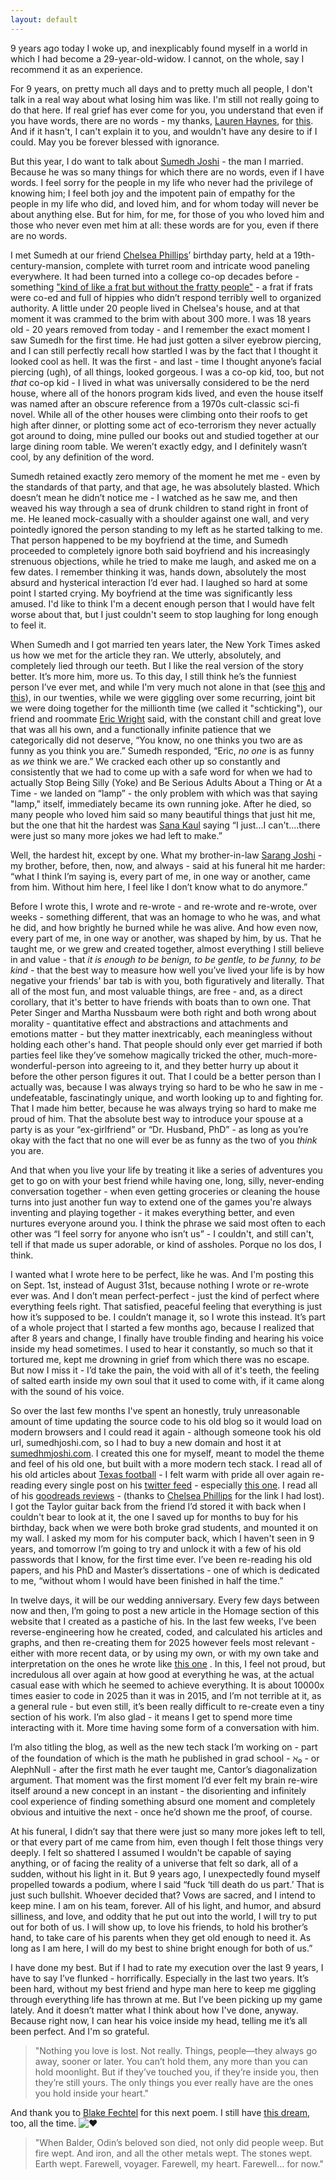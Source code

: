 ```yaml
---
layout: default
---
```



9 years ago today I woke up, and inexplicably found myself in a world in which I had become a 29-year-old-widow. I cannot, on the whole, say I recommend it as an experience.

For 9 years, on pretty much all days and to pretty much all people, I don't talk in a real way about what losing him was like. I'm still not really going to do that here. If real grief has ever come for you, you understand that even if you have words, there are no words - my thanks, [Lauren Haynes](https://www.facebook.com/lnhaynes?__cft__[0]=AZWd2YpTqJU_4GLWBpo4oOpHgq7GHczGZBN3HC1JGmZLMSB5k26R4llVwkEjnWjn7eX8zjguR1QsEVmV97pmctlPsGtij5lRMD_oayyWQZxyGN268JTHZyeFIyHLk_NDV6mB1VcAuTx4ZKCk70HYjr8FVMBkodjZyZe2Ky6wkLrDhAAjOZXvrznkRm-aYiQj6nI&__tn__=-]K-R), for [this]( https://www.facebook.com/lnhaynes/posts/10109951347631390).  And if it hasn't, I can't explain it to you, and wouldn't have any desire to if I could. May you be forever blessed with ignorance.

But this year, I do want to talk about [Sumedh Joshi](https://www.facebook.com/sumedh.joshi.12?__cft__[0]=AZWd2YpTqJU_4GLWBpo4oOpHgq7GHczGZBN3HC1JGmZLMSB5k26R4llVwkEjnWjn7eX8zjguR1QsEVmV97pmctlPsGtij5lRMD_oayyWQZxyGN268JTHZyeFIyHLk_NDV6mB1VcAuTx4ZKCk70HYjr8FVMBkodjZyZe2Ky6wkLrDhAAjOZXvrznkRm-aYiQj6nI&__tn__=-]K-R) - the man I married. Because he was so many things for which there are no words, even if I have words. I feel sorry for the people in my life who never had the privilege of knowing him; I feel both joy and the impotent pain of empathy for the people in my life who did, and loved him, and for whom today will never be about anything else. But for him, for me, for those of you who loved him and those who never even met him at all: these words are for you, even if there are no words.

I met Sumedh at our friend [Chelsea Phillips](https://www.facebook.com/chelsea.phillips.3154?__cft__[0]=AZWd2YpTqJU_4GLWBpo4oOpHgq7GHczGZBN3HC1JGmZLMSB5k26R4llVwkEjnWjn7eX8zjguR1QsEVmV97pmctlPsGtij5lRMD_oayyWQZxyGN268JTHZyeFIyHLk_NDV6mB1VcAuTx4ZKCk70HYjr8FVMBkodjZyZe2Ky6wkLrDhAAjOZXvrznkRm-aYiQj6nI&__tn__=-]K-R)’ birthday party, held at a 19th-century-mansion, complete with turret room and intricate wood paneling everywhere. It had been turned into a college co-op decades before - something  ["kind of like a frat but without the fratty people"](https://www.nytimes.com/2006/09/28/garden/28co-op.html) - a frat if frats were co-ed and full of hippies who didn’t respond terribly well to organized authority. A little under 20 people lived in Chelsea's house, and at that moment it was crammed to the brim with about 300 more. I was 18 years old - 20 years removed from today - and I remember the exact moment I saw Sumedh for the first time. He had just gotten a silver eyebrow piercing, and I can still perfectly recall how startled I was by the fact that I thought it looked cool as hell. It was the first - and last - time I thought anyone’s facial piercing (ugh), of all things, looked gorgeous. I was a co-op kid, too, but not *that* co-op kid - I lived in what was universally considered to be the nerd house, where all of the honors program kids lived, and even the house itself was named after an obscure reference from a 1970s cult-classic sci-fi novel. While all of the other houses were climbing onto their roofs to get high after dinner, or plotting some act of eco-terrorism they never actually got around to doing, mine pulled our books out and studied together at our large dining room table. We weren’t exactly edgy, and I definitely wasn’t cool, by any definition of the word.

Sumedh retained exactly zero memory of the moment he met me - even by the standards of that party, and that age, he was absolutely blasted. Which doesn’t mean he didn’t notice me - I watched as he saw me, and then weaved his way through a sea of drunk children to stand right in front of me. He leaned mock-casually with a shoulder against one wall, and very pointedly ignored the person standing to my left as he started talking to me. That person happened to be my boyfriend at the time, and Sumedh proceeded to completely ignore both said boyfriend and his increasingly strenuous objections, while he tried to make me laugh, and asked me on a few dates. I remember thinking it was, hands down, absolutely the most absurd and hysterical interaction I’d ever had. I laughed so hard at some point I started crying. My boyfriend at the time was significantly less amused. I'd like to think I'm a decent enough person that I would have felt worse about that, but I just couldn't seem to stop laughing for long enough to feel it.

When Sumedh and I got married ten years later, the New York Times asked us how we met for the article they ran. We utterly, absolutely, and completely lied through our teeth. But I like the real version of the story better. It’s more him, more us. To this day, I still think he’s the funniest person I’ve ever met, and while I'm very much not alone in that (see [this]([https://www.facebook.com/photo/?fbid=10110308884724250&set=p.10110308884724250](https://www.facebook.com/photo/?fbid=10110308884724250&set=p.10110308884724250&__cft__[0]=AZWd2YpTqJU_4GLWBpo4oOpHgq7GHczGZBN3HC1JGmZLMSB5k26R4llVwkEjnWjn7eX8zjguR1QsEVmV97pmctlPsGtij5lRMD_oayyWQZxyGN268JTHZyeFIyHLk_NDV6mB1VcAuTx4ZKCk70HYjr8FVMBkodjZyZe2Ky6wkLrDhAAjOZXvrznkRm-aYiQj6nI&__tn__=-UK-R)) and [this]([https://www.facebook.com/share/v/1PH5cNWKUu/](https://www.facebook.com/jimmygreene/posts/10100366712267620?__cft__[0]=AZWd2YpTqJU_4GLWBpo4oOpHgq7GHczGZBN3HC1JGmZLMSB5k26R4llVwkEjnWjn7eX8zjguR1QsEVmV97pmctlPsGtij5lRMD_oayyWQZxyGN268JTHZyeFIyHLk_NDV6mB1VcAuTx4ZKCk70HYjr8FVMBkodjZyZe2Ky6wkLrDhAAjOZXvrznkRm-aYiQj6nI&__tn__=-UK-R))), in our twenties, while we were giggling over some recurring, joint bit we were doing together for the millionth time (we called it "schticking"), our friend and roommate [Eric Wright](https://www.facebook.com/eric.wright.902819?__cft__[0]=AZWd2YpTqJU_4GLWBpo4oOpHgq7GHczGZBN3HC1JGmZLMSB5k26R4llVwkEjnWjn7eX8zjguR1QsEVmV97pmctlPsGtij5lRMD_oayyWQZxyGN268JTHZyeFIyHLk_NDV6mB1VcAuTx4ZKCk70HYjr8FVMBkodjZyZe2Ky6wkLrDhAAjOZXvrznkRm-aYiQj6nI&__tn__=-]K-R) said, with the constant chill and great love that was all his own, and a functionally infinite patience that we categorically did not deserve, “You know, no one thinks you two are as funny as you think you are.” Sumedh responded, “Eric, *no one* is as funny as *we* think we are.” We cracked each other up so constantly and consistently that we had to come up with a safe word for when we had to actually Stop Being Silly (Yoke) and Be Serious Adults About a Thing or At a Time - we landed on “lamp” - the only problem with which was that saying "lamp," itself, immediately became its own running joke. After he died, so many people who loved him said so many beautiful things that just hit me, but the one that hit the hardest was [Sana Kaul](https://www.facebook.com/sana.kaul?__cft__[0]=AZWd2YpTqJU_4GLWBpo4oOpHgq7GHczGZBN3HC1JGmZLMSB5k26R4llVwkEjnWjn7eX8zjguR1QsEVmV97pmctlPsGtij5lRMD_oayyWQZxyGN268JTHZyeFIyHLk_NDV6mB1VcAuTx4ZKCk70HYjr8FVMBkodjZyZe2Ky6wkLrDhAAjOZXvrznkRm-aYiQj6nI&__tn__=-]K-R) saying “I just...I can't....there were just so many more jokes we had left to make.”

Well, the hardest hit, except by one. What my brother-in-law [Sarang Joshi](https://www.facebook.com/sarang.joshi.10?__cft__[0]=AZWd2YpTqJU_4GLWBpo4oOpHgq7GHczGZBN3HC1JGmZLMSB5k26R4llVwkEjnWjn7eX8zjguR1QsEVmV97pmctlPsGtij5lRMD_oayyWQZxyGN268JTHZyeFIyHLk_NDV6mB1VcAuTx4ZKCk70HYjr8FVMBkodjZyZe2Ky6wkLrDhAAjOZXvrznkRm-aYiQj6nI&__tn__=-]K-R) - my brother, before, then, now, and always - said at his funeral hit me harder: “what I think I’m saying is, every part of me, in one way or another, came from him. Without him here, I feel like I don’t know what to do anymore.”

Before I wrote this, I wrote and re-wrote - and re-wrote and re-wrote, over weeks - something different, that was an homage to who he was, and what he did, and how brightly he burned while he was alive. And how even now, every part of me, in one way or another, was shaped by him, by us. That he taught me, or we grew and created together, almost everything I still believe in and value - that *it is enough to be benign, to be gentle, to be funny, to be kind* - that the best way to measure how well you’ve lived your life is by how negative your friends' bar tab is with you, both figuratively and literally. That all of the most fun, and most valuable things, are free - and, as a direct corollary, that it's better to have friends with boats than to own one. That Peter Singer and Martha Nussbaum were both right and both wrong about morality - quantitative effect and abstractions and attachments and emotions matter - but they matter inextricably, each meaningless without holding each other's hand. That people should only ever get married if both parties feel like they’ve somehow magically tricked the other, much-more-wonderful-person into agreeing to it, and they better hurry up about it before the other person figures it out. That I could be a better person than I actually was, because I was always trying so hard to be who he saw in me - undefeatable, fascinatingly unique, and worth looking up to and fighting for. That I made him better, because he was always trying so hard to make me proud of him. That the absolute best way to introduce your spouse at a party is as your “ex-girlfriend” or “Dr. Husband, PhD” - as long as you’re okay with the fact that no one will ever be as funny as the two of you *think* you are.

And that when you live your life by treating it like a series of adventures you get to go on with your best friend while having one, long, silly, never-ending conversation together - when even getting groceries or cleaning the house turns into just another fun way to extend one of the games you're always inventing and playing together - it makes everything better, and even nurtures everyone around you. I think the phrase we said most often to each other was “I feel sorry for anyone who isn’t us” - I couldn't, and still can't, tell if that made us super adorable, or kind of assholes. Porque no los dos, I think.

I wanted what I wrote here to be perfect, like he was. And I'm posting this on Sept. 1st, instead of August 31st, because nothing I wrote or re-wrote ever was. And I don’t mean perfect-perfect - just the kind of perfect where everything feels right. That satisfied, peaceful feeling that everything is just how it’s supposed to be. I couldn’t manage it, so I wrote this instead. It’s part of a whole project that I started a few months ago, because I realized that after 8 years and change, I finally have trouble finding and hearing his voice inside my head sometimes. I used to hear it constantly, so much so that it tortured me, kept me drowning in grief from which there was no escape. But now I miss it - I’d take the pain, the void with all of it's teeth, the feeling of salted earth inside my own soul that it used to come with, if it came along with the sound of his voice.

So over the last few months I've spent an honestly, truly unreasonable amount of time updating the source code to his old blog so it would load on modern browsers and I could read it again - although someone took his old url, sumedhjoshi.com, so I had to buy a new domain and host it at [sumedhmjoshi.com](https://www.sumedhmjoshi.com/). I created this one for myself, meant to model the theme and feel of his old one, but built with a more modern tech stack. I read all of his old articles about [Texas football]([https://www.burntorangenation.com/.../sumedh-joshi...](https://l.facebook.com/l.php?u=https%3A%2F%2Fwww.burntorangenation.com%2Fauthors%2Fsumedh-joshi-pleaseplaykindle%3Ffbclid%3DIwZXh0bgNhZW0CMTAAYnJpZBExZzRIMXM2a0lYOGhETmh5ZgEeCqHEpPtzT_-O98njzx7CpvUNtGuozyQsZEGe5joA1gTAhTGh25QQMGpyItY_aem_Ldxz4J8wtLdCRNA2ffJwWQ&h=AT11mOXuFImKrIFfQ_VaOtLQQiLIfC2_uSQanggKs_Jjb59b4k-5CZnAO9i7fJupLkVChDxVTAwndKWvF1LiqVaSo-a5cqJQPSmMJqDlM4TpToA7XnCYshGzp2fb9rnQ3TdjFNXf22BSRlr5GA&__tn__=-UK-R&c[0]=AT04CXxUn1iRggd-0f585DA_KDzNojj-MZKYJoyTLcsU6T6_72eacF_9WlGM5TxO3aiDLlOvkmfclTbAGmhedNtUpgt-V8YmSJeoNodNjgoJXN4h7vUvRfYhU-5lGSfz501W-LdBNHad25Nk3quIlATiOjoxOVwuEoM78ricQuLImLNihWNLwNHUDyGKOkJE9-0KDXLJ5Op1hFMpTCjMHw)) - I felt warm with pride all over again re-reading every single post on his [twitter feed]([https://x.com/SumedhJoshiUT](https://l.facebook.com/l.php?u=https%3A%2F%2Fx.com%2FSumedhJoshiUT%3Ffbclid%3DIwZXh0bgNhZW0CMTAAYnJpZBExZzRIMXM2a0lYOGhETmh5ZgEefJcoMsDRuMAgsmf6Bq4LUWLmRAKlV6tQAwxq88J0ajPi2EH_sxJp1K4BMaw_aem_sMAif_58cikHwXESbQ1eKw&h=AT2jcZDJkTc3EOL3e_EtuVVY4KPRHW4ARwgrGmMoKzz04-OupHr8IQ1W7RE1TKJrrhVU5B8C08zPLcDQjAYrd_nMJkdH2U4yU3VDFO1-u7Zaj-5JWM6V0aKjKBMALVyNCUJgxdYHG4Z_wRsWBg&__tn__=-UK-R&c[0]=AT04CXxUn1iRggd-0f585DA_KDzNojj-MZKYJoyTLcsU6T6_72eacF_9WlGM5TxO3aiDLlOvkmfclTbAGmhedNtUpgt-V8YmSJeoNodNjgoJXN4h7vUvRfYhU-5lGSfz501W-LdBNHad25Nk3quIlATiOjoxOVwuEoM78ricQuLImLNihWNLwNHUDyGKOkJE9-0KDXLJ5Op1hFMpTCjMHw)) - especially [this one]([https://x.com/SumedhJoshiUT/status/694930727314575361](https://x.com/SumedhJoshiUT/status/694930727314575361?fbclid=IwZXh0bgNhZW0CMTAAYnJpZBExZzRIMXM2a0lYOGhETmh5ZgEeCqHEpPtzT_-O98njzx7CpvUNtGuozyQsZEGe5joA1gTAhTGh25QQMGpyItY_aem_Ldxz4J8wtLdCRNA2ffJwWQ)). I read all of his [goodreads reviews]([https://tinyurl.com/2xpygvbj](https://l.facebook.com/l.php?u=https%3A%2F%2Ftinyurl.com%2F2xpygvbj%3Ffbclid%3DIwZXh0bgNhZW0CMTAAYnJpZBExZzRIMXM2a0lYOGhETmh5ZgEeCqHEpPtzT_-O98njzx7CpvUNtGuozyQsZEGe5joA1gTAhTGh25QQMGpyItY_aem_Ldxz4J8wtLdCRNA2ffJwWQ&h=AT1wLjTKe3JuvQFxY3BjEzJea6yogtxVwhHUHzujqJN2_4rUaghWmmU1UHgOXiYjmioIEpuVuXhqSzPYPTiE2syJBVbdBc7-tnQikcxfKqP2z15oSbuEKVLKTinxJY3No76cfM5oyt2IMwSfsw&__tn__=-UK-R&c[0]=AT04CXxUn1iRggd-0f585DA_KDzNojj-MZKYJoyTLcsU6T6_72eacF_9WlGM5TxO3aiDLlOvkmfclTbAGmhedNtUpgt-V8YmSJeoNodNjgoJXN4h7vUvRfYhU-5lGSfz501W-LdBNHad25Nk3quIlATiOjoxOVwuEoM78ricQuLImLNihWNLwNHUDyGKOkJE9-0KDXLJ5Op1hFMpTCjMHw)) - (thanks to [Chelsea Phillips](https://www.facebook.com/chelsea.phillips.3154?__cft__[0]=AZWd2YpTqJU_4GLWBpo4oOpHgq7GHczGZBN3HC1JGmZLMSB5k26R4llVwkEjnWjn7eX8zjguR1QsEVmV97pmctlPsGtij5lRMD_oayyWQZxyGN268JTHZyeFIyHLk_NDV6mB1VcAuTx4ZKCk70HYjr8FVMBkodjZyZe2Ky6wkLrDhAAjOZXvrznkRm-aYiQj6nI&__tn__=-]K-R) for the link I had lost). I got the Taylor guitar back from the friend I’d stored it with back when I couldn't bear to look at it, the one I saved up for months to buy for his birthday, back when we were both broke grad students, and mounted it on my wall. I asked my mom for his computer back, which I haven't seen in 9 years, and tomorrow I’m going to try and unlock it with a few of his old passwords that I know, for the first time ever. I’ve been re-reading his old papers, and his PhD and Master’s dissertations - one of which is dedicated to me, “without whom I would have been finished in half the time.”

In twelve days, it will be our wedding anniversary. Every few days between now and then, I’m going to post a new article in the Homage section of this website that I created as a pastiche of his. In the last few weeks, I’ve been reverse-engineering how he created, coded, and calculated his articles and graphs, and then re-creating them for 2025 however feels most relevant - either with more recent data, or by using my own, or with my own take and interpretation on the ones he wrote like [this one](https://www.sumedhmjoshi.com/.../how-many-of-me-would-it.../) . In this, I feel not proud, but incredulous all over again at how good at everything he was, at the actual casual ease with which he seemed to achieve everything. It is about 10000x times easier to code in 2025 than it was in 2015, and I’m not terrible at it, as a general rule - but even still, it’s been really difficult to re-create even a tiny section of his work. I’m also glad - it means I get to spend more time interacting with it. More time having some form of a conversation with him.

I’m also titling the blog, as well as the new tech stack I’m working on - part of the foundation of which is the math he published in grad school - ℵ₀ - or AlephNull - after the first math he ever taught me, Cantor’s diagonalization argument. That moment was the first moment I’d ever felt my brain re-wire itself around a new concept in an instant - the disorienting and infinitely cool experience of finding something absurd one moment and completely obvious and intuitive the next - once he’d shown me the proof, of course.

At his funeral, I didn’t say that there were just so many more jokes left to tell, or that every part of me came from him, even though I felt those things very deeply. I felt so shattered I assumed I wouldn't be capable of saying anything, or of facing the reality of a universe that felt so dark, all of a sudden, without his light in it. But 9 years ago, I unexpectedly found myself propelled towards a podium, where I said “fuck ‘till death do us part.’ That is just such bullshit. Whoever decided that? Vows are sacred, and I intend to keep mine. I am on his team, forever. All of his light, and humor, and absurd silliness, and love, and oddity that he put out into the world, I will try to put out for both of us. I will show up, to love his friends, to hold his brother’s hand, to take care of his parents when they get old enough to need it. As long as I am here, I will do my best to shine bright enough for both of us.”

I have done my best. But if I had to rate my execution over the last 9 years, I have to say I’ve flunked - horrifically. Especially in the last two years. It’s been hard, without my best friend and hype man here to keep me giggling through everything life has thrown at me. But I’ve been picking up my game lately. And it doesn’t matter what I think about how I've done, anyway. Because right now, I can hear his voice inside my head, telling me it’s all been perfect. And I'm so grateful.

>"Nothing you love is lost. Not really. Things, people—they always go away, sooner or later. You can’t hold them, any more than you can hold moonlight. But if they’ve touched you, if they’re inside you, then they’re still yours. The only things you ever really have are the ones you hold inside your heart."


And thank you to [Blake Fechtel](https://www.facebook.com/blake.fechtel?__cft__[0]=AZWd2YpTqJU_4GLWBpo4oOpHgq7GHczGZBN3HC1JGmZLMSB5k26R4llVwkEjnWjn7eX8zjguR1QsEVmV97pmctlPsGtij5lRMD_oayyWQZxyGN268JTHZyeFIyHLk_NDV6mB1VcAuTx4ZKCk70HYjr8FVMBkodjZyZe2Ky6wkLrDhAAjOZXvrznkRm-aYiQj6nI&__tn__=-]K-R) for this next poem. I still have [this dream]([https://www.facebook.com/sumedh.joshi.12/posts/10115555962538250](https://www.facebook.com/sumedh.joshi.12/posts/10115555962538250?__cft__[0]=AZWd2YpTqJU_4GLWBpo4oOpHgq7GHczGZBN3HC1JGmZLMSB5k26R4llVwkEjnWjn7eX8zjguR1QsEVmV97pmctlPsGtij5lRMD_oayyWQZxyGN268JTHZyeFIyHLk_NDV6mB1VcAuTx4ZKCk70HYjr8FVMBkodjZyZe2Ky6wkLrDhAAjOZXvrznkRm-aYiQj6nI&__tn__=-UK-R)), too, all the time. ![❤](https://static.xx.fbcdn.net/images/emoji.php/v9/ted/2/16/2764.png)

>"When Balder, Odin’s beloved son died, not only did people weep.
>But fire wept.
>And iron, and all the other metals wept.
>The stones wept.
>Earth wept.
>Farewell, voyager.
>Farewell, my heart.
>Farewell… for now."

